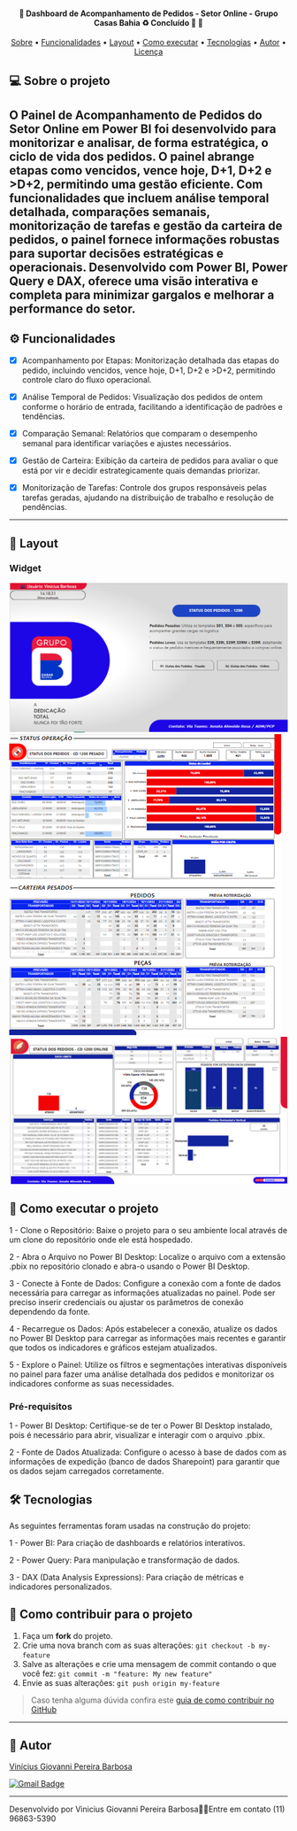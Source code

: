 <h4 align="center"> 
	🚧  Dashboard de Acompanhamento de Pedidos - Setor Online - Grupo Casas Bahia ♻️ Concluído 🚀 🚧
</h4>

<p align="center">
 <a href="#-sobre-o-projeto">Sobre</a> •
 <a href="#-funcionalidades">Funcionalidades</a> •
 <a href="#-layout">Layout</a> • 
 <a href="#-como-executar-o-projeto">Como executar</a> • 
 <a href="#-tecnologias">Tecnologias</a> • 
 <a href="#-autor">Autor</a> • 
 <a href="#user-content--licença">Licença</a>
</p>


## 💻 Sobre o projeto

O Painel de Acompanhamento de Pedidos do Setor Online em Power BI foi desenvolvido para monitorizar e analisar, de forma estratégica, o ciclo de vida dos pedidos. O painel abrange etapas como vencidos, vence hoje, D+1, D+2 e >D+2, permitindo uma gestão eficiente. Com funcionalidades que incluem análise temporal detalhada, comparações semanais, monitorização de tarefas e gestão da carteira de pedidos, o painel fornece informações robustas para suportar decisões estratégicas e operacionais. Desenvolvido com Power BI, Power Query e DAX, oferece uma visão interativa e completa para minimizar gargalos e melhorar a performance do setor.
---

## ⚙️ Funcionalidades

- [x] Acompanhamento por Etapas: Monitorização detalhada das etapas do pedido, incluindo vencidos, vence hoje, D+1, D+2 e >D+2, permitindo controle claro do fluxo operacional.
      
- [x] Análise Temporal de Pedidos: Visualização dos pedidos de ontem conforme o horário de entrada, facilitando a identificação de padrões e tendências.

- [x] Comparação Semanal: Relatórios que comparam o desempenho semanal para identificar variações e ajustes necessários.
      
- [x] Gestão de Carteira: Exibição da carteira de pedidos para avaliar o que está por vir e decidir estrategicamente quais demandas priorizar.
      
- [x] Monitorização de Tarefas: Controle dos grupos responsáveis pelas tarefas geradas, ajudando na distribuição de trabalho e resolução de pendências.
      
---
## 🎨 Layout

### Widget
![Widget1](https://github.com/Vinicius-Giovanni/PB---Acompanhamento-de-Operacoes---CB/blob/main/capa.png)<br>
![Widget2](https://github.com/Vinicius-Giovanni/PB---Acompanhamento-de-Operacoes---CB/blob/main/Pedidos.png)<br>
![Widget3](https://github.com/Vinicius-Giovanni/PB---Acompanhamento-de-Operacoes---CB/blob/main/Leves.png)


## 🚀 Como executar o projeto

1 - Clone o Repositório: Baixe o projeto para o seu ambiente local através de um clone do repositório onde ele está hospedado.

2 - Abra o Arquivo no Power BI Desktop: Localize o arquivo com a extensão .pbix no repositório clonado e abra-o usando o Power BI Desktop.

3 - Conecte à Fonte de Dados: Configure a conexão com a fonte de dados necessária para carregar as informações atualizadas no painel. Pode ser preciso inserir credenciais ou ajustar os parâmetros de conexão dependendo da fonte.

4 - Recarregue os Dados: Após estabelecer a conexão, atualize os dados no Power BI Desktop para carregar as informações mais recentes e garantir que todos os indicadores e gráficos estejam atualizados.

5 - Explore o Painel: Utilize os filtros e segmentações interativas disponíveis no painel para fazer uma análise detalhada dos pedidos e monitorizar os indicadores conforme as suas necessidades.


### Pré-requisitos

1 - Power BI Desktop: Certifique-se de ter o Power BI Desktop instalado, pois é necessário para abrir, visualizar e interagir com o arquivo .pbix.

2 - Fonte de Dados Atualizada: Configure o acesso à base de dados com as informações de expedição (banco de dados Sharepoint) para garantir que os dados sejam carregados corretamente.

## 🛠 Tecnologias

As seguintes ferramentas foram usadas na construção do projeto:

1 - Power BI: Para criação de dashboards e relatórios interativos.

2 - Power Query: Para manipulação e transformação de dados.

3 - DAX (Data Analysis Expressions): Para criação de métricas e indicadores personalizados.

## 💪 Como contribuir para o projeto

1. Faça um **fork** do projeto.
2. Crie uma nova branch com as suas alterações: `git checkout -b my-feature`
3. Salve as alterações e crie uma mensagem de commit contando o que você fez: `git commit -m "feature: My new feature"`
4. Envie as suas alterações: `git push origin my-feature`
> Caso tenha alguma dúvida confira este [guia de como contribuir no GitHub](./CONTRIBUTING.md)

---

## 🦸 Autor

<a href="[https://github.com/jonataalmeida](https://github.com/Vinicius-Giovanni)-">
Vinícius Giovanni Pereira Barbosa</a>
 <br />
 
[![Gmail Badge](https://img.shields.io/badge/-viniciusgiovanni2003@gmail.com-c14438?style=flat-square&logo=Gmail&logoColor=white&link=mailto:mthalvarez2005@gmail.com)](mailto:mthalvarez2005@gmail.com)

---


Desenvolvido por Vinicius Giovanni Pereira Barbosa👋🏽Entre em contato (11) 96863-5390
